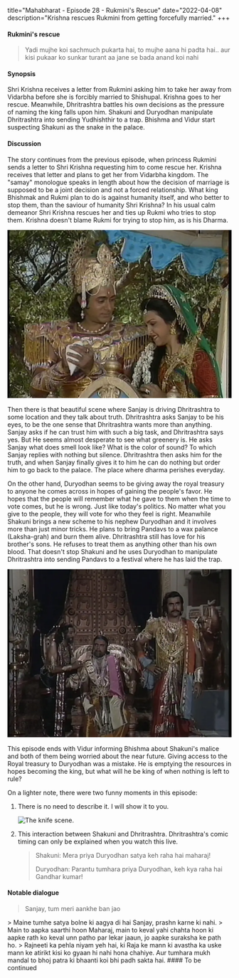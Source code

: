 title="Mahabharat - Episode 28 - Rukmini's Rescue"
date="2022-04-08"
description="Krishna rescues Rukmini from getting forcefully married."
+++
#### Rukmini's rescue
> Yadi mujhe koi sachmuch pukarta hai, to mujhe aana hi padta hai.. aur kisi pukaar ko sunkar turant aa jane se bada anand koi nahi

#### Synopsis 
Shri Krishna receives a letter from Rukmini asking him to take her away from
Vidarbha before she is forcibly married to Shishupal. Krishna goes to her
rescue. Meanwhile, Dhritrashtra battles his own decisions as the pressure of
naming the king falls upon him. Shakuni and Duryodhan manipulate Dhritrashtra
into sending Yudhishthir to a trap. Bhishma and Vidur start suspecting Shakuni
as the snake in the palace.

#### Discussion 
The story continues from the previous episode, when princess Rukmini sends a
letter to Shri Krishna requesting him to come rescue her. Krishna receives that
letter and plans to get her from Vidarbha kingdom. The "samay" monologue speaks
in length about how the decision of marriage is supposed to be a joint decision
and not a forced relationship. What king Bhishmak and Rukmi plan to do is
against humanity itself, and who better to stop them, than the saviour of
humanity Shri Krishna? In his usual calm demeanor Shri Krishna rescues her and
ties up Rukmi who tries to stop them. Krishna doesn't blame Rukmi for trying to
stop him, as is his Dharma.

![Krishna Rescues Rukmini](/static/images/mahabharat/ep_28_1.webp)

Then there is that beautiful scene where Sanjay is driving Dhritrashtra to some
location and they talk about truth. Dhritrashtra asks Sanjay to be his eyes, to
be the one sense that Dhritrashtra wants more than anything. Sanjay asks if he
can trust him with such a big task, and Dhritrashtra says yes. But He seems
almost desperate to see what greenery is. He asks Sanjay what does smell look
like? What is the color of sound? To which Sanjay replies with nothing but
silence. Dhritrashtra then asks him for the truth, and when Sanjay finally
gives it to him he can do nothing but order him to go back to the palace. The
place where dharma perishes everyday.

On the other hand, Duryodhan seems to be giving away the royal treasury to
anyone he comes across in hopes of gaining the people's favor. He hopes that
the people will remember what he gave to them when the time to vote comes, but
he is wrong. Just like today's politics. No matter what you give to the people,
they will vote for who they feel is right. Meanwhile Shakuni brings a new
scheme to his nephew Duryodhan and it involves more than just minor tricks. He
plans to bring Pandavs to a wax palance (Laksha-grah) and burn them alive.
Dhritrashtra still has love for his brother's sons. He refuses to treat them as
anything other than his own blood. That doesn't stop Shakuni and he uses
Duryodhan to manipulate Dhritrashtra into sending Pandavs to a festival where
he has laid the trap. 

![Shakuni and Duryodhan manipulate Dhritrashtra](/static/images/mahabharat/ep_28_2.webp)

This episode ends with Vidur informing Bhishma about Shakuni's malice and both
of them being worried about the near future. Giving access to the Royal
treasury to Duryodhan was a mistake. He is emptying the resources in hopes
becoming the king, but what will he be king of when nothing is left to rule?

On a lighter note, there were two funny moments in this episode: 

1. There is no need to describe it. I will show it to you.

	![The knife scene.](/static/images/mahabharat/ep_28_dhritrashtra.gif)

2. This interaction between Shakuni and Dhritrashtra. Dhritrashtra's comic timing can only be explained when you watch this live.

	> Shakuni: Mera priya Duryodhan satya keh raha hai maharaj!
	>
	> Duryodhan: Parantu tumhara priya Duryodhan, keh kya raha hai Gandhar kumar!

#### Notable dialogue
> Sanjay, tum meri aankhe ban jao
<!------!>
> Maine tumhe satya bolne ki aagya di hai Sanjay, prashn karne ki nahi.

<!------!>
> Main to aapka saarthi hoon Maharaj, main to keval yahi chahta hoon ki aapke rath ko keval unn patho par lekar jaaun, jo aapke suraksha ke path ho.

<!------!>
> Rajneeti ka pehla niyam yeh hai, ki Raja ke mann ki avastha ka uske mann ke atirikt kisi ko gyaan hi nahi hona chahiye. Aur tumhara mukh mandal to bhoj patra ki bhaanti koi bhi padh sakta hai.

<!------!>


#### To be continued
